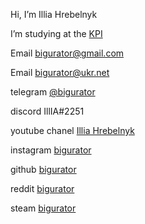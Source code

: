 Hi, I’m Illia Hrebelnyk

I’m studying at the [KPI](https://kpi.ua/)

Email [bigurator@gmail.com](mailto:bigurator@gmail.com)

Email [bigurator@ukr.net](mailto:bigurator@ukr.net)

telegram [@bigurator](https://t.me/bigurator)

discord IllIA#2251

youtube chanel [Illia Hrebelnyk](https://www.youtube.com/channel/UCOrX0FITra5eMdoZ2eJri1Q)

instagram [bigurator](https://www.instagram.com/bigurator?r=nametag)

github [bigurator](https://github.com/bigurator/bigurator)

reddit [bigurator](https://www.reddit.com/user/bigurator/)




steam [bigurator](https://steamcommunity.com/id/bigurator "ну а это стим мой")


<!-- 
EST](https://upload.wikimedia.org/wikipedia/commons/thumb/d/d5/Geodynamo_Between_Reversals.gif/200px-Geodynamo_Between_Reversals.gif "Нравится картинка")
wire [@bigurator](void "захожу очень редко") 
revolt [01FGSNE02TN7NHC9GX5E8EQQWK](void "Захожу никогда")
-->
